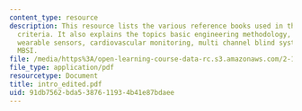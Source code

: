 ```yaml
---
content_type: resource
description: This resource lists the various reference books used in the course, grading
  criteria. It also explains the topics basic engineering methodology, adaptive control,
  wearable sensors, cardiovascular monitoring, multi channel blind system ID, cardiovascular
  MBSI.
file: /media/https%3A/open-learning-course-data-rc.s3.amazonaws.com/2-160-identification-estimation-and-learning-spring-2006/91db7562bda5387611934b41e87bdaee_intro_edited.pdf
file_type: application/pdf
resourcetype: Document
title: intro_edited.pdf
uid: 91db7562-bda5-3876-1193-4b41e87bdaee
---
```

